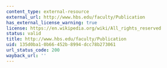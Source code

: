 ```yaml
---
content_type: external-resource
external_url: http://www.hbs.edu/faculty/Publication
has_external_license_warning: true
license: https://en.wikipedia.org/wiki/All_rights_reserved
status: valid
title: http://www.hbs.edu/faculty/Publication
uid: 135d0ba1-0b66-452b-8994-dcc78b273061
url_status_code: 200
wayback_url: ''
---
```

